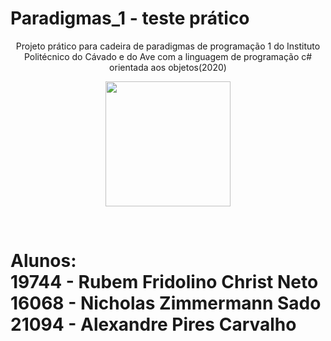 # Paradigmas_1 - teste prático
<p align="center">Projeto prático para cadeira de paradigmas de programação 1 do Instituto Politécnico do Cávado e do Ave com a linguagem de programação c# orientada aos objetos(2020)<br>
<p align ="center"><img src="https://external-content.duckduckgo.com/iu/?u=https%3A%2F%2Fwww.britefish.net%2Fwp-content%2Fuploads%2F2019%2F07%2Flogo-c-sharp.png&f=1&nofb=1" height = "200px"></p>
</p><br>
<h1>Alunos:<br>
19744 - Rubem Fridolino Christ Neto<br>
16068 - Nicholas Zimmermann Sado<br>
21094 - Alexandre Pires Carvalho </h1>
